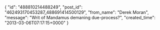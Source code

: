  {
   "id": "488810214488249",
   "post_id": "462493170453287_488691414500129",
   "from_name": "Derek Moran",
   "message": "Writ of Mandamus demaning due-process?",
   "created_time": "2013-03-06T07:17:15+0000"
 }
